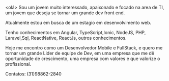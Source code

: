 <olá>
Sou um jovem muito interessado, apaixonado e focado na area de TI, um jovem que deseja se tornar um grande dev front end.

Atualmente estou em busca de um estagio em desenvolvimento web.

Tenho conhecimentos em Angular, TypeScript,Ionic, NodeJS, PHP, Laravel,Sql, ReactNative, ReactJs, outros conhecimentos.

Hoje me encontro como um Desenvolvedor Mobile e FullStack, e quero me tornar um grande Lider de equipe de Dev, em uma empresa que me dê oportunidade de crescimento, uma empresa com valores e que valorize o profissional.

Contatos: (31)98862-2840 
